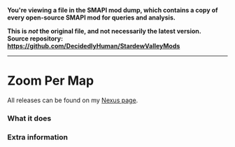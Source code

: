 **You're viewing a file in the SMAPI mod dump, which contains a copy of every open-source SMAPI mod
for queries and analysis.**

**This is _not_ the original file, and not necessarily the latest version.**  
**Source repository: https://github.com/DecidedlyHuman/StardewValleyMods**

----

# Zoom Per Map

All releases can be found on my [Nexus page](https://www.nexusmods.com/users/79440738?tab=user+files).

### What it does

### Extra information

